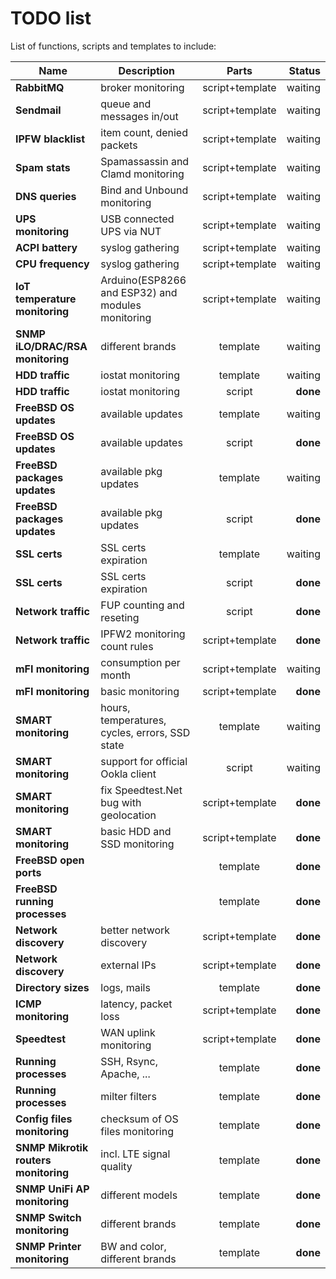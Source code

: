 TODO list
=========

List of functions, scripts and templates to include:

| Name | Description | Parts | Status |
|---|---|:---:|--:|
**RabbitMQ**|broker monitoring|script+template|waiting
**Sendmail**|queue and messages in/out|script+template|waiting
**IPFW blacklist**|item count, denied packets|script+template|waiting
**Spam stats**|Spamassassin and Clamd monitoring|script+template|waiting
**DNS queries**|Bind and Unbound monitoring|script+template|waiting
**UPS monitoring**|USB connected UPS via NUT|script+template|waiting
**ACPI battery**|syslog gathering|script+template|waiting
**CPU frequency**|syslog gathering|script+template|waiting
**IoT temperature monitoring**|Arduino(ESP8266 and ESP32) and modules monitoring|script+template|waiting
**SNMP iLO/DRAC/RSA monitoring**|different brands|template|waiting
**HDD traffic**|iostat monitoring|template|waiting
**HDD traffic**|iostat monitoring|script|**done**
**FreeBSD OS updates**|available updates|template|waiting
**FreeBSD OS updates**|available updates|script|**done**
**FreeBSD packages updates**|available pkg updates|template|waiting
**FreeBSD packages updates**|available pkg updates|script|**done**
**SSL certs**|SSL certs expiration|template|waiting
**SSL certs**|SSL certs expiration|script|**done**
**Network traffic**|FUP counting and reseting|script|**done**
**Network traffic**|IPFW2 monitoring count rules|script+template|**done**
**mFI monitoring**|consumption per month|script+template|waiting
**mFI monitoring**|basic monitoring|script+template|**done**
**SMART monitoring**|hours, temperatures, cycles, errors, SSD state|template|waiting
**SMART monitoring**|support for official Ookla client|script|waiting
**SMART monitoring**|fix Speedtest.Net bug with geolocation|script+template|**done**
**SMART monitoring**|basic HDD and SSD monitoring|script+template|**done**
**FreeBSD open ports**||template|**done**
**FreeBSD running processes**||template|**done**
**Network discovery**|better network discovery|script+template|**done**
**Network discovery**|external IPs|script+template|**done**
**Directory sizes**|logs, mails|template|**done**
**ICMP monitoring**|latency, packet loss|script+template|**done**
**Speedtest**|WAN uplink monitoring|script+template|**done**
**Running processes**|SSH, Rsync, Apache, ...|template|**done**
**Running processes**|milter filters|template|**done**
**Config files monitoring**|checksum of OS files monitoring|template|**done**
**SNMP Mikrotik routers monitoring**|incl. LTE signal quality|template|**done**
**SNMP UniFi AP monitoring**|different models|template|**done**
**SNMP Switch monitoring**|different brands|template|**done**
**SNMP Printer monitoring**|BW and color, different brands|template|**done**

